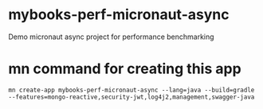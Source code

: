 # mybooks-perf-micronaut-async
Demo micronaut async project for performance benchmarking

# mn command for creating this app
`mn create-app mybooks-perf-micronaut-async --lang=java --build=gradle --features=mongo-reactive,security-jwt,log4j2,management,swagger-java`
